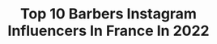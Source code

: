 ---
title: Top 10 Barbers Instagram Influencers In France In 2022
description: >-
  Find top barbers Instagram influencers in France in 2022. Most popular hashtags: #barber #barbershop #thebarberpost.
platform: Instagram
hits: 135
text_top: Discover the top-rated Instagram influencers on inBeat.
text_bottom: Our search engine holds 135 Instagram influencers like this in France for you to collaborate.
profiles:
  - username: "caiolas_barber"
    fullname: >-
      Mika Caiolas
    bio: >-
      💈 @barber_factory ✂️ sponsored by @babylisspro_eu 📩 Caiolas.m@hotmail.fr —- for an appointment 👇🏻—-
    location: "France"
    followers: 54127
    engagement: 291
    commentsToLikes: 0.023841
    id: ck1363cxm4k8z0i19q3h6laiz
    verified: false
    hashtags: "#barber, #mashiro, #picoftheday, #manicpanic"
  - username: "bilal.19_"
    fullname: >-
      Bilal
    bio: >-
      Owner —> @barber.nariko Co-founder —> @blaze_agency
    location: "France"
    followers: 37921
    engagement: 506
    commentsToLikes: 0.013497
    id: ck5ca7bnxcueq0i11kv0oi9cs
    verified: false
    hashtags: "#finale"
  - username: "johan_akan_off"
    fullname: >-
      Johan Akan
    bio: >-
      Johan . Barber | Paris 💇🏻‍♂️💇‍♂️💇🏽‍♂️💇🏿‍♂️ 👻 SNAP: jojobelek2020 ONLYFANS ACCOUNT .com/johan_akan Aka Nyx Ulric ⚔️ Ally. ✊🏿✊✊🏽✊🏼
    location: "France"
    followers: 44670
    engagement: 305
    commentsToLikes: 0.008389
    id: ckf5mkiw8u8he0j23oozr4rv8
    verified: false
    hashtags: "#jak"
  - username: "farshad_salimi7"
    fullname: >-
      farshad
    bio: >-
      💈Mr Barber💈 💈Barber shop💈 💈Haircut.Style.creatine. 💈 💈Face Cleansing.Grimm 💈 Sirjan_ Kh.khajo ✂Fully vip✂
    location: "France"
    followers: 3566
    engagement: 1413
    commentsToLikes: 0.064997
    id: ckf5mmyjiukqu0j23s5p9mhml
    verified: false
    hashtags: ""
  - username: "bledbarber"
    fullname: >-
      European In Canada 🇦🇱🇨🇦📍
    bio: >-
      MASTER BARBER PROPRIÉTAIRE DES BARBERSHOPS BLEDART à Ste-Foy et Stoneham💈prenez rendez-vous sur le site ici👇🏼
    location: "France"
    followers: 17950
    engagement: 122
    commentsToLikes: 0.045245
    id: ck5znjc0yokwg0i14tabbjxib
    verified: false
    hashtags: "#bledbarber, #barbershop, #fjwatches, #barber"
  - username: "jufthebarber"
    fullname: >-
      Julián Fuenmayor ✂️🔥🇻🇪
    bio: >-
      Professional Barber 🇻🇪 Hay niveles 🔝🔥🚀 Citas y consultas al Dm📱 TAG #jufthebarber #estilolibr
    location: "France"
    followers: 29353
    engagement: 136
    commentsToLikes: 0.094495
    id: ck15uc2x4mf6w0i19y1fregmz
    verified: false
    hashtags: "#junitoelbarber, #addictedtodopecutz, #bookorview, #barberlife"
  - username: "barbershop_lecorner"
    fullname: >-
      Le Corner Barbershop
    bio: >-
      💈1st Barber Sud Essonne 💈 🕙Ouvert de 10h/20h🕗 ☎️ 01 69 90 07 08 FB: Barbershop Le Corner 👻 barber.corner contact@barbershop-le-corner.fr
    location: "France"
    followers: 5619
    engagement: 159
    commentsToLikes: 0.006674
    id: ck5c74cz66s9t0i11cyi59xgi
    verified: false
    hashtags: ""
  - username: "hairtist_paris"
    fullname: >-
      Adrien Thomas 🇫🇷
    bio: >-
      💈 •Barber | •Formateur 📩 •Hairtist776@gmail.com 🎥 •⤵️⤵️⤵️
    location: "France"
    followers: 210797
    engagement: 511
    commentsToLikes: 0.011028
    id: ck5c65jve4rm10i11t5jpqeau
    verified: false
    hashtags: "#thebarberpost, #fade, #hairstyle, #barber"
  - username: "barber.nariko"
    fullname: >-
      Barber Nariko 🇫🇷
    bio: >-
      💈 Barber Shop 💈 🚊ligne 11 porte des Lilas (à 100 mètres du salon) ☎️01.42.00.88.93 👇Réservez en ligne 24h/24
    location: "France"
    followers: 27336
    engagement: 376
    commentsToLikes: 0.021282
    id: ck5ca7drtcuja0i11tg6v1ajt
    verified: false
    hashtags: "#barbernariko, #neymar, #hairstyle, #haircolor"
  - username: "criminal__barber"
    fullname: >-
      Vittorio Saccá ItalianBarber🇮🇹
    bio: >-
      GUYS, WE START A NEW ADVENTURE💈🇮🇹 ⭕ AMBASSADOR ⭕ @babylisspro_eu
    location: "France"
    followers: 73128
    engagement: 74
    commentsToLikes: 0.008564
    id: ck5zrbo7vwa3t0i14a5knrt4z
    verified: false
    hashtags: "#menshairstyle, #hairstylesformen, #italianstyle, #newstyle"
---